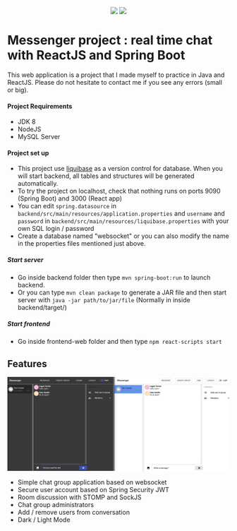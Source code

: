 <p align="center">
<img src="https://www.metaltoad.com/sites/default/files/styles/large_personal_photo_870x500_/public/2020-05/react-js-blog-header.png" height="158">
<img src="https://atomrace.com/blog/wp-content/uploads/2018/05/spring-boot-logo-300x158.png" height="150">
</p>

# Messenger project : real time chat with ReactJS and Spring Boot

This web application is a project that I made myself to practice in Java and ReactJS. Please do not hesitate to contact me if you see any errors (small or big).

#### Project Requirements

- JDK 8
- NodeJS
- MySQL Server

#### Project set up

- This project use [liquibase](https://www.liquibase.org/) as a version control for database. When you will start backend, all tables and structures will be generated automatically.
- To try the project on localhost, check that nothing runs on ports 9090 (Spring Boot) and 3000 (React app)
- You can edit ````spring.datasource```` in ```backend/src/main/resources/application.properties```  and ```username``` and ```password``` in ```backend/src/main/resources/liquibase.properties``` with your own SQL login / password 
- Create a database named "websocket" or you can also modify the name in the properties files mentioned just above.

##### Start server
- Go inside backend folder then type  ```mvn spring-boot:run``` to launch backend.
- Or you can type ```mvn clean package``` to generate a JAR file and then start server with ```java -jar path/to/jar/file``` (Normally in inside backend/target/) 
##### Start frontend
- Go inside frontend-web folder and then type ```npm react-scripts start```

## Features

![Project overview](src/main/resources/sample/messenger.jpg?raw=true "Project overview")

* Simple chat group application based on websocket
* Secure user account based on Spring Security JWT
* Room discussion with STOMP and SockJS
* Chat group administrators
* Add / remove users from conversation 
* Dark / Light Mode